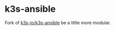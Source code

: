 # k3s-ansible

Fork of [k3s-io/k3s-ansible](https://github.com/k3s-io/k3s-ansible) be a little more modular.
